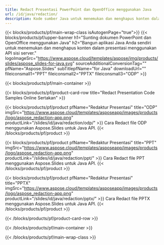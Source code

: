 ```yaml
---
title: Redact Presentasi PowerPoint dan OpenOffice menggunakan Java
url: /id/java/redaction/
description: Kode sumber Java untuk menemukan dan menghapus konten dalam presentasi PowerPoint dan OpenOffice™
---
```


{{< blocks/products/pf/main-wrap-class isAutogenPage="true">}}
{{< blocks/products/pf/upper-banner h1="Sunting dokumen PowerPoint dan OpenOffice menggunakan Java" h2="Bangun aplikasi Java Anda sendiri untuk menemukan dan menghapus konten dalam presentasi menggunakan API sisi server." logoImageSrc="https://www.aspose.cloud/templates/aspose/img/products/slides/aspose_slides-for-java.svg" sourceAdditionalConversionTag="" pfName="Aspose.Slides" subTitlepfName="for Java" downloadUrl="" fileiconsmall1="PPT" fileiconsmall2="PPTX" fileiconsmall3="ODP" >}}

{{< blocks/products/pf/main-container >}}

{{< blocks/products/pf/product-card-row title="Redact Presentation Code Samples Online Sertakan" >}}

{{< blocks/products/pf/product pfName="Redaktur Presentasi" title="ODP" imgSrc="https://www.aspose.cloud/templates/asposeapp/images/products/logo/aspose_redaction-app.png" productLink="/slides/id/java/redaction/odp/" >}}
Cara Redact file ODP menggunakan Aspose.Slides untuk Java API.
{{< /blocks/products/pf/product >}}

{{< blocks/products/pf/product pfName="Redaktur Presentasi" title="PPT" imgSrc="https://www.aspose.cloud/templates/asposeapp/images/products/logo/aspose_redaction-app.png" productLink="/slides/id/java/redaction/ppt/" >}}
Cara Redact file PPT menggunakan Aspose.Slides untuk Java API.
{{< /blocks/products/pf/product >}}

{{< blocks/products/pf/product pfName="Redaktur Presentasi" title="PPTX" imgSrc="https://www.aspose.cloud/templates/asposeapp/images/products/logo/aspose_redaction-app.png" productLink="/slides/id/java/redaction/pptx/" >}}
Cara Redact file PPTX menggunakan Aspose.Slides untuk Java API.
{{< /blocks/products/pf/product >}}



{{< /blocks/products/pf/product-card-row >}}

{{< /blocks/products/pf/main-container >}}
    
{{< /blocks/products/pf/main-wrap-class >}}